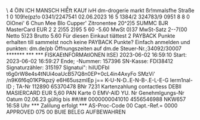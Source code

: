 \ 4 ÖIN ICH MANSCH HlỄft KAUf ivH dm-drogeríe markt ßr!mmalsfhe Straße 1 0 109!e(pz!o 0341/2247541 02.06.2023 16 5 1384/2 324783/9 0951 8 8 0 OìOnei' 6 Chun Mee Blo Cupper' Zitronentee 20^2)5 SUMMC BJR MasterCard EUR 2 2 2)55 2)95 5 60 -5.60 MwSt 0)37 MwSt-Satz 2--7(00 Netto 5)23 Brutto 5.60 Für diesen Einkaut tiättest 2 PAYBACK Punkte erhalten till sammelst noch keine PAYBACK Punkte? Einfach anmelden und punkten: dm.de/pb Öffnungszeiten auf dm.de Steuer-Nr.;34092/30007 ******* *** *** FISKAEtNFORMAtlONEN ItSE) 2023-06-02 16:59:10 Start: 2023-06-02 16:59:27 Ende; -Nummer: 157396 SN-Kasse: FDI38412 Signaturzähler: 315197 Slgnatui": hilUDFbl t6g0rW8e4s4tNUi4oaUcB57Q8n0EP+0cL4in4AxyFo SMzVi' /n9K6f6q01KPlkpzÿ e6H65uszmlEp j== K-U-N-D..E-N-B-.E-L-E-G Ierm1nal-ID ; TA-Nr 112890 65370478 BNr 7231 Kartenzahlung contactless DEBIl MASIERCARD EUR 5,60 PAN Karte 0 EMV-AID YU. Nr Genehmlgungs-Nr Oatum 02.06.23 gültig bis ##/## 0000000041010 4556546988 NKW657 16:58 Uhr *** Zalilung erfolgt *** AS-Proc-Code 00 Capt.-Ref.= 0000 APPROVED 075 00 BUIE BELEG AUFBEWAHREN